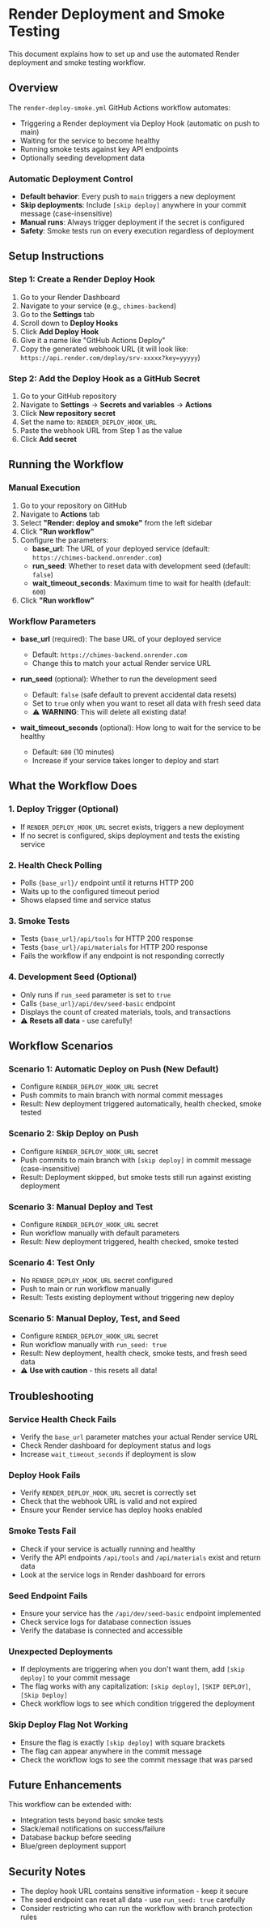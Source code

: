 # Render Deployment and Smoke Testing

This document explains how to set up and use the automated Render deployment and smoke testing workflow.

## Overview

The `render-deploy-smoke.yml` GitHub Actions workflow automates:
- Triggering a Render deployment via Deploy Hook (automatic on push to main)
- Waiting for the service to become healthy
- Running smoke tests against key API endpoints
- Optionally seeding development data

### Automatic Deployment Control

- **Default behavior**: Every push to `main` triggers a new deployment
- **Skip deployments**: Include `[skip deploy]` anywhere in your commit message (case-insensitive)
- **Manual runs**: Always trigger deployment if the secret is configured
- **Safety**: Smoke tests run on every execution regardless of deployment

## Setup Instructions

### Step 1: Create a Render Deploy Hook

1. Go to your Render Dashboard
2. Navigate to your service (e.g., `chimes-backend`)
3. Go to the **Settings** tab
4. Scroll down to **Deploy Hooks**
5. Click **Add Deploy Hook**
6. Give it a name like "GitHub Actions Deploy"
7. Copy the generated webhook URL (it will look like: `https://api.render.com/deploy/srv-xxxxx?key=yyyyy`)

### Step 2: Add the Deploy Hook as a GitHub Secret

1. Go to your GitHub repository
2. Navigate to **Settings** → **Secrets and variables** → **Actions**
3. Click **New repository secret**
4. Set the name to: `RENDER_DEPLOY_HOOK_URL`
5. Paste the webhook URL from Step 1 as the value
6. Click **Add secret**

## Running the Workflow

### Manual Execution

1. Go to your repository on GitHub
2. Navigate to **Actions** tab
3. Select **"Render: deploy and smoke"** from the left sidebar
4. Click **"Run workflow"**
5. Configure the parameters:
   - **base_url**: The URL of your deployed service (default: `https://chimes-backend.onrender.com`)
   - **run_seed**: Whether to reset data with development seed (default: `false`)
   - **wait_timeout_seconds**: Maximum time to wait for health (default: `600`)
6. Click **"Run workflow"**

### Workflow Parameters

- **base_url** (required): The base URL of your deployed service
  - Default: `https://chimes-backend.onrender.com`
  - Change this to match your actual Render service URL

- **run_seed** (optional): Whether to run the development seed
  - Default: `false` (safe default to prevent accidental data resets)
  - Set to `true` only when you want to reset all data with fresh seed data
  - ⚠️ **WARNING**: This will delete all existing data!

- **wait_timeout_seconds** (optional): How long to wait for the service to be healthy
  - Default: `600` (10 minutes)
  - Increase if your service takes longer to deploy and start

## What the Workflow Does

### 1. Deploy Trigger (Optional)
- If `RENDER_DEPLOY_HOOK_URL` secret exists, triggers a new deployment
- If no secret is configured, skips deployment and tests the existing service

### 2. Health Check Polling
- Polls `{base_url}/` endpoint until it returns HTTP 200
- Waits up to the configured timeout period
- Shows elapsed time and service status

### 3. Smoke Tests
- Tests `{base_url}/api/tools` for HTTP 200 response
- Tests `{base_url}/api/materials` for HTTP 200 response
- Fails the workflow if any endpoint is not responding correctly

### 4. Development Seed (Optional)
- Only runs if `run_seed` parameter is set to `true`
- Calls `{base_url}/api/dev/seed-basic` endpoint
- Displays the count of created materials, tools, and transactions
- ⚠️ **Resets all data** - use carefully!

## Workflow Scenarios

### Scenario 1: Automatic Deploy on Push (New Default)
- Configure `RENDER_DEPLOY_HOOK_URL` secret
- Push commits to main branch with normal commit messages
- Result: New deployment triggered automatically, health checked, smoke tested

### Scenario 2: Skip Deploy on Push
- Configure `RENDER_DEPLOY_HOOK_URL` secret
- Push commits to main branch with `[skip deploy]` in commit message (case-insensitive)
- Result: Deployment skipped, but smoke tests still run against existing deployment

### Scenario 3: Manual Deploy and Test
- Configure `RENDER_DEPLOY_HOOK_URL` secret
- Run workflow manually with default parameters
- Result: New deployment triggered, health checked, smoke tested

### Scenario 4: Test Only
- No `RENDER_DEPLOY_HOOK_URL` secret configured
- Push to main or run workflow manually
- Result: Tests existing deployment without triggering new deploy

### Scenario 5: Manual Deploy, Test, and Seed
- Configure `RENDER_DEPLOY_HOOK_URL` secret
- Run workflow manually with `run_seed: true`
- Result: New deployment, health check, smoke tests, and fresh seed data
- ⚠️ **Use with caution** - this resets all data!

## Troubleshooting

### Service Health Check Fails
- Verify the `base_url` parameter matches your actual Render service URL
- Check Render dashboard for deployment status and logs
- Increase `wait_timeout_seconds` if deployment is slow

### Deploy Hook Fails
- Verify `RENDER_DEPLOY_HOOK_URL` secret is correctly set
- Check that the webhook URL is valid and not expired
- Ensure your Render service has deploy hooks enabled

### Smoke Tests Fail
- Check if your service is actually running and healthy
- Verify the API endpoints `/api/tools` and `/api/materials` exist and return data
- Look at the service logs in Render dashboard for errors

### Seed Endpoint Fails
- Ensure your service has the `/api/dev/seed-basic` endpoint implemented
- Check service logs for database connection issues
- Verify the database is connected and accessible

### Unexpected Deployments
- If deployments are triggering when you don't want them, add `[skip deploy]` to your commit message
- The flag works with any capitalization: `[skip deploy]`, `[SKIP DEPLOY]`, `[Skip Deploy]`
- Check workflow logs to see which condition triggered the deployment

### Skip Deploy Flag Not Working
- Ensure the flag is exactly `[skip deploy]` with square brackets
- The flag can appear anywhere in the commit message
- Check the workflow logs to see the commit message that was parsed

## Future Enhancements

This workflow can be extended with:
- Integration tests beyond basic smoke tests
- Slack/email notifications on success/failure
- Database backup before seeding
- Blue/green deployment support

## Security Notes

- The deploy hook URL contains sensitive information - keep it secure
- The seed endpoint can reset all data - use `run_seed: true` carefully
- Consider restricting who can run the workflow with branch protection rules